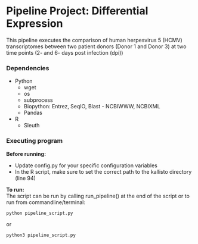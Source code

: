 # Pipeline Project: Differential Expression

This pipeline executes the comparison of human herpesvirus 5 (HCMV) transcriptomes between two patient donors (Donor 1 and Donor 3) at two time points (2- and 6- days post infection (dpi))

### Dependencies

- Python
  - wget
  - os
  - subprocess
  - Biopython: Entrez, SeqIO, Blast - NCBIWWW, NCBIXML
  - Pandas
- R
  - Sleuth 

### Executing program

**Before running:** <br>
- Update config.py for your specific configuration variables
- In the R script, make sure to set the correct path to the kallisto directory (line 94) 

**To run:** <br>
The script can be run by calling run_pipeline() at the end of the script or to run from commandline/terminal:

```
python pipeline_script.py
```
or <br>
```
python3 pipeline_script.py
```
